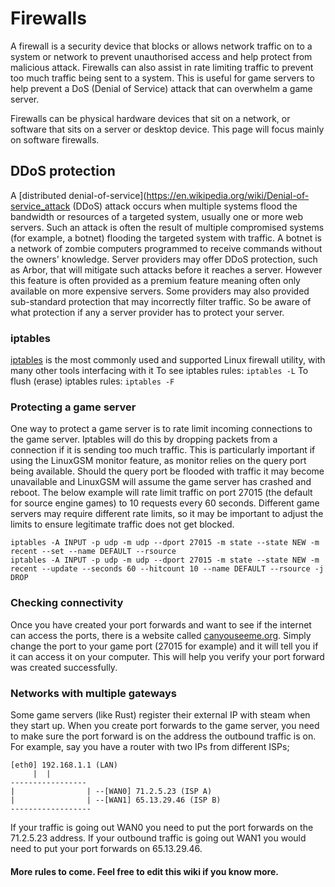 # Firewalls
A firewall is a security device that blocks or allows network traffic on to a system or network to prevent unauthorised access and help protect from malicious attack.
Firewalls can also assist in rate limiting traffic to prevent too much traffic being sent to a system. This is useful for game servers to help prevent a DoS (Denial of Service) attack that can overwhelm a game server.

Firewalls can be physical hardware devices that sit on a network, or software that sits on a server or desktop device. This page will focus mainly on software firewalls.

## DDoS protection
A [distributed denial-of-service](https://en.wikipedia.org/wiki/Denial-of-service_attack (DDoS) attack occurs when multiple systems flood the bandwidth or resources of a targeted system, usually one or more web servers. Such an attack is often the result of multiple compromised systems (for example, a botnet) flooding the targeted system with traffic. A botnet is a network of zombie computers programmed to receive commands without the owners' knowledge.
Server providers may offer DDoS protection, such as Arbor, that will mitigate such attacks before it reaches a server. However this feature is often provided as a premium feature meaning often only available on more expensive servers. Some providers may also provided sub-standard protection that may incorrectly filter traffic. So be aware of what protection if any a server provider has to protect your server.

### iptables
[iptables](http://ipset.netfilter.org/iptables.man.html) is the most commonly used and supported Linux firewall utility, with many other tools interfacing with it
To see iptables rules: `iptables -L` To flush \(erase\) iptables rules: `iptables -F`

### Protecting a game server
One way to protect a game server is to rate limit incoming connections to the game server. Iptables will do this by dropping packets from a connection if it is sending too much traffic.
This is particularly important if using the LinuxGSM monitor feature, as monitor relies on the query port being available. Should the query port be flooded with traffic it may become unavailable and LinuxGSM will assume the game server has crashed and reboot. 
The below example will rate limit traffic on port 27015 (the default for source engine games) to 10 requests every 60 seconds. Different game servers may require different rate limits, so it may be important to adjust the limits to ensure legitimate traffic does not get blocked.
```
iptables -A INPUT -p udp -m udp --dport 27015 -m state --state NEW -m recent --set --name DEFAULT --rsource
iptables -A INPUT -p udp -m udp --dport 27015 -m state --state NEW -m recent --update --seconds 60 --hitcount 10 --name DEFAULT --rsource -j DROP
```

### Checking connectivity

Once you have created your port forwards and want to see if the internet can access the ports, there is a website called [canyouseeme.org](http://www.canyouseeme.org). Simply change the port to your game port \(27015 for example\) and it will tell you if it can access it on your computer. This will help you verify your port forward was created successfully.

### Networks with multiple gateways

Some game servers \(like Rust\) register their external IP with steam when they start up. When you create port forwards to the game server, you need to make sure the port forward is on the address the outbound traffic is on. For example, say you have a router with two IPs from different ISPs;

```text
[eth0] 192.168.1.1 (LAN)
     |  |
-----------------
|                | --[WAN0] 71.2.5.23 (ISP A)  
|                | --[WAN1] 65.13.29.46 (ISP B)  
------------------
```

If your traffic is going out WAN0 you need to put the port forwards on the 71.2.5.23 address. If your outbound traffic is going out WAN1 you would need to put your port forwards on 65.13.29.46.

#### More rules to come. Feel free to edit this wiki if you know more.

